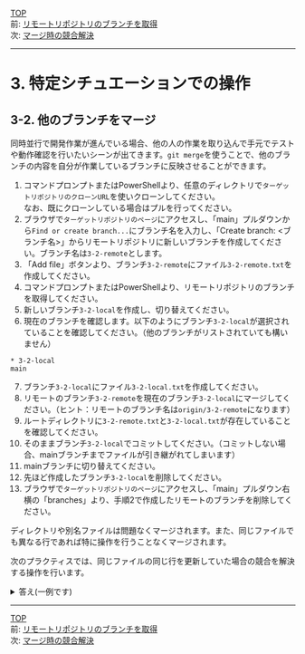 [TOP](../README.md)   
前: [リモートリポジトリのブランチを取得](./fetch.md)  
次: [マージ時の競合解決](./conflict.md)  

---

# 3. 特定シチュエーションでの操作
## 3-2. 他のブランチをマージ
同時並行で開発作業が進んでいる場合、他の人の作業を取り込んで手元でテストや動作確認を行いたいシーンが出てきます。`git merge`を使うことで、他のブランチの内容を自分が作業しているブランチに反映させることができます。  

1. コマンドプロンプトまたはPowerShellより、任意のディレクトリで`ターゲットリポジトリのクローンURL`を使いクローンしてください。  
なお、既にクローンしている場合はプルを行ってください。
2. ブラウザで`ターゲットリポジトリのページ`にアクセスし、「main」プルダウンから`Find or create branch...`にブランチ名を入力し、「Create branch: <ブランチ名>」からリモートリポジトリに新しいブランチを作成してください。ブランチ名は`3-2-remote`とします。
3. 「Add file」ボタンより、ブランチ`3-2-remote`にファイル`3-2-remote.txt`を作成してください。
4. コマンドプロンプトまたはPowerShellより、リモートリポジトリのブランチを取得してください。
5. 新しいブランチ`3-2-local`を作成し、切り替えてください。
6. 現在のブランチを確認します。以下のようにブランチ`3-2-local`が選択されていることを確認してください。（他のブランチがリストされていても構いません）
```
* 3-2-local
main
```
7. ブランチ`3-2-local`にファイル`3-2-local.txt`を作成してください。
8. リモートのブランチ`3-2-remote`を現在のブランチ`3-2-local`にマージしてください。（ヒント：リモートのブランチ名は`origin/3-2-remote`になります）
9. ルートディレクトリに`3-2-remote.txt`と`3-2-local.txt`が存在していることを確認してください。
10. そのままブランチ`3-2-local`でコミットしてください。（コミットしない場合、mainブランチまでファイルが引き継がれてしまいます）
11. mainブランチに切り替えてください。
12. 先ほど作成したブランチ`3-2-local`を削除してください。
13. ブラウザで`ターゲットリポジトリのページ`にアクセスし、「main」プルダウン右横の「branches」より、手順2で作成したリモートのブランチを削除してください。

ディレクトリや別名ファイルは問題なくマージされます。また、同じファイルでも異なる行であれば特に操作を行うことなくマージされます。  

次のプラクティスでは、同じファイルの同じ行を更新していた場合の競合を解決する操作を行います。

<details>
<summary>
答え(一例です)
</summary>

1. 
ディレクトリにターゲットリポジトリクローンがない場合
```
> git clone {ターゲットリポジトリのクローンURL}
```
既にディレクトリにターゲットリポジトリクローンがある場合
```
> git switch main
> git pull
```

2. 3-1のプラクティス2の操作と同じです。そちらを参考にしてください。
3. 2-2のプラクティス9の操作と同じです。そちらを参考にしてください。
4. 
```
> git fetch
remote: Enumerating objects: 4, done.
remote: Counting objects: 100% (4/4), done.
remote: Compressing objects: 100% (2/2), done.
remote: Total 3 (delta 0), reused 0 (delta 0), pack-reused 0 (from 0)
Unpacking objects: 100% (3/3), 945 bytes | 85.00 KiB/s, done.
From https://github.com/kato-pra/git-practice-target
 * [new branch]      3-2-remote -> origin/3-2-remote
```

5. 
```
> git branch 3-2-local
> git switch 3-2-local
Switched to branch '3-2-local'
```

6. 
```
> git branch
  1-README
* 3-2-local
  3-ADDFILE
  main
```

7. ファイル作成はGUIでも可能なため省略  
なお、この差分をコミットした後にmainブランチに切り替えると、GUIからもファイルが見えなくなります

8. 
```
> git merge origin/3-2-remote
Updating 9de2237..a52a5be
Fast-forward
 3-2-remote.txt | 1 +
 1 file changed, 1 insertion(+)
 create mode 100644 3-2-remote.txt
```

9. 
```
> ls


    ディレクトリ: C:\Users\tie308747\Documents\git-test\git-practice-target


Mode                 LastWriteTime         Length Name
----                 -------------         ------ ----
-a----        2025/06/24     17:51              0 3-2-local.txt
-a----        2025/06/24     17:53              2 3-2-remote.txt
-a----        2025/06/19     19:59              0 Must.txt
-a----        2025/06/19     19:24              0 README.md
```

10. 
```
> git add .
> git commit -m "3-2 commit"
[3-2-local a5407ee] 3-2 commit
 1 file changed, 0 insertions(+), 0 deletions(-)
 create mode 100644 3-2-local.txt
```
なお、ここのコミットメッセージは任意です

11. 
```
> git switch main
Switched to branch 'main'
Your branch is up to date with 'origin/main'.
```

12. 
```
> git branch -D  3-2-local
Deleted branch 3-2-local (was a5407ee).
```

13. 3-1のプラクティス8の操作と同じです。参考にしてください。

</details>

--- 

[TOP](../README.md)   
前: [リモートリポジトリのブランチを取得](./fetch.md)  
次: [マージ時の競合解決](./conflict.md)  